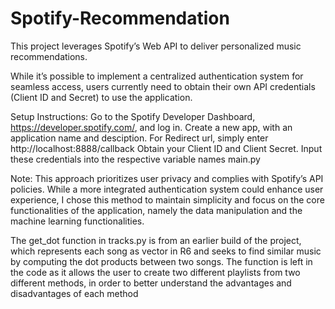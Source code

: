 # Spotify-Recommendation
This project leverages Spotify’s Web API to deliver personalized music recommendations.

While it’s possible to implement a centralized authentication system for seamless access, users currently need to obtain their own API credentials (Client ID and Secret) to use the application.

Setup Instructions:
Go to the Spotify Developer Dashboard, https://developer.spotify.com/, and log in.
Create a new app, with an application name and desciption. For Redirect url, simply enter http://localhost:8888/callback
Obtain your Client ID and Client Secret.
Input these credentials into the respective variable names main.py

Note:
This approach prioritizes user privacy and complies with Spotify’s API policies. While a more integrated authentication system could enhance user experience, I chose this method to maintain simplicity and focus on the core functionalities of the application, namely the data manipulation and the machine learning functionalities.

The get_dot function in tracks.py is from an earlier build of the project, which represents each song as vector in R6 and seeks to find similar music by computing the dot products between two songs. The function is left in the code as it allows the user to create two different playlists from two different methods, in order to better understand the advantages and disadvantages of each method

